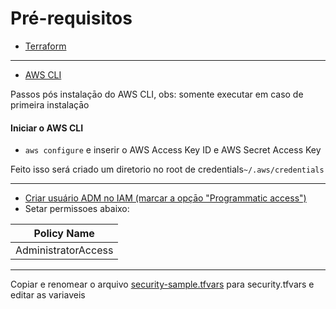 # Pré-requisitos

- [Terraform](https://www.terraform.io/downloads.html)
---
- [AWS CLI](https://docs.aws.amazon.com/cli/latest/userguide/install-macos.html)

Passos pós instalaçāo do AWS CLI, obs: somente executar em caso de primeira instalaçāo

#### Iniciar o AWS CLI

- `aws configure` e  inserir o AWS Access Key ID e AWS Secret Access Key

Feito isso será criado um diretorio no root de credentials`~/.aws/credentials`


---

- [Criar usuário ADM no IAM (marcar a opçāo "Programmatic access")](https://console.aws.amazon.com/iam/home#/users$new?step=details)
- Setar permissoes abaixo:

Policy Name| 
| -------------             |
|AdministratorAccess        |
---


Copiar e renomear o arquivo [security-sample.tfvars](terraform/aws/security-sample.tfvars) para security.tfvars e editar as variaveis
